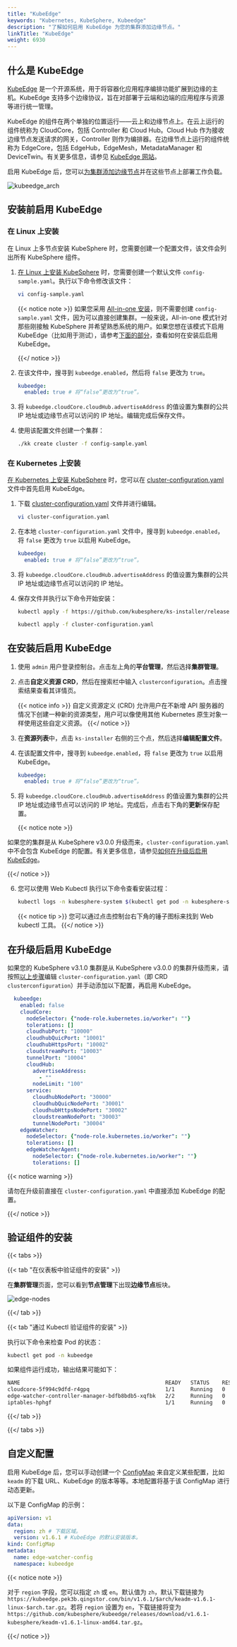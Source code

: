 ```yaml
---
title: "KubeEdge"
keywords: "Kubernetes, KubeSphere, Kubeedge"
description: "了解如何启用 KubeEdge 为您的集群添加边缘节点。"
linkTitle: "KubeEdge"
weight: 6930
---
```


## 什么是 KubeEdge

[KubeEdge](https://kubeedge.io/zh/) 是一个开源系统，用于将容器化应用程序编排功能扩展到边缘的主机。KubeEdge 支持多个边缘协议，旨在对部署于云端和边端的应用程序与资源等进行统一管理。

KubeEdge 的组件在两个单独的位置运行——云上和边缘节点上。在云上运行的组件统称为 CloudCore，包括 Controller 和 Cloud Hub。Cloud Hub 作为接收边缘节点发送请求的网关，Controller 则作为编排器。在边缘节点上运行的组件统称为 EdgeCore，包括 EdgeHub，EdgeMesh，MetadataManager 和 DeviceTwin。有关更多信息，请参见 [KubeEdge 网站](https://kubeedge.io/zh/)。

启用 KubeEdge 后，您可以[为集群添加边缘节点](../../installing-on-linux/cluster-operation/add-edge-nodes/)并在这些节点上部署工作负载。

![kubeedge_arch](/images/docs/zh-cn/enable-pluggable-components/kubeedge/kubeedge_arch.png)

## 安装前启用 KubeEdge

### 在 Linux 上安装

在 Linux 上多节点安装 KubeSphere 时，您需要创建一个配置文件，该文件会列出所有 KubeSphere 组件。

1. [在 Linux 上安装 KubeSphere](../../installing-on-linux/introduction/multioverview/) 时，您需要创建一个默认文件 `config-sample.yaml`。执行以下命令修改该文件：

   ```bash
   vi config-sample.yaml
   ```

   {{< notice note >}}
   如果您采用 [All-in-one 安装](../../quick-start/all-in-one-on-linux/)，则不需要创建 `config-sample.yaml` 文件，因为可以直接创建集群。一般来说，All-in-one 模式针对那些刚接触 KubeSphere 并希望熟悉系统的用户。如果您想在该模式下启用 KubeEdge（比如用于测试），请参考[下面的部分](#在安装后启用-kubeedge)，查看如何在安装后启用 KubeEdge。

   {{</ notice >}}

2. 在该文件中，搜寻到 `kubeedge.enabled`，然后将 `false` 更改为 `true`。

   ```yaml
   kubeedge:
     enabled: true # 将“false”更改为“true”。
   ```

3. 将 `kubeedge.cloudCore.cloudHub.advertiseAddress` 的值设置为集群的公共 IP 地址或边缘节点可以访问的 IP 地址。编辑完成后保存文件。

4. 使用该配置文件创建一个集群：

   ```bash
   ./kk create cluster -f config-sample.yaml
   ```

### 在 Kubernetes 上安装

[在 Kubernetes 上安装 KubeSphere](../../installing-on-kubernetes/introduction/overview/) 时，您可以在 [cluster-configuration.yaml](https://github.com/kubesphere/ks-installer/releases/download/v3.1.0/cluster-configuration.yaml) 文件中首先启用 KubeEdge。

1. 下载 [cluster-configuration.yaml](https://github.com/kubesphere/ks-installer/releases/download/v3.1.0/cluster-configuration.yaml) 文件并进行编辑。

    ```bash
    vi cluster-configuration.yaml
    ```

2. 在本地 `cluster-configuration.yaml` 文件中，搜寻到 `kubeedge.enabled`，将 `false` 更改为 `true` 以启用 KubeEdge。

    ```yaml
    kubeedge:
      enabled: true # 将“false”更改为“true”。
    ```

3. 将 `kubeedge.cloudCore.cloudHub.advertiseAddress` 的值设置为集群的公共 IP 地址或边缘节点可以访问的 IP 地址。

4. 保存文件并执行以下命令开始安装：

    ```bash
    kubectl apply -f https://github.com/kubesphere/ks-installer/releases/download/v3.1.0/kubesphere-installer.yaml

    kubectl apply -f cluster-configuration.yaml
    ```

## 在安装后启用 KubeEdge

1. 使用 `admin` 用户登录控制台。点击左上角的**平台管理**，然后选择**集群管理**。
   
2. 点击**自定义资源 CRD**，然后在搜索栏中输入 `clusterconfiguration`。点击搜索结果查看其详情页。

    {{< notice info >}}
自定义资源定义 (CRD) 允许用户在不新增 API 服务器的情况下创建一种新的资源类型，用户可以像使用其他 Kubernetes 原生对象一样使用这些自定义资源。
    {{</ notice >}}

3. 在**资源列表**中，点击 `ks-installer` 右侧的三个点，然后选择**编辑配置文件**。
   
4. 在该配置文件中，搜寻到 `kubeedge.enabled`，将 `false` 更改为 `true` 以启用 KubeEdge。

    ```yaml
    kubeedge:
      enabled: true # 将“false”更改为“true”。
    ```

5. 将 `kubeedge.cloudCore.cloudHub.advertiseAddress` 的值设置为集群的公共 IP 地址或边缘节点可以访问的 IP 地址。完成后，点击右下角的**更新**保存配置。

     {{< notice note >}}

如果您的集群是从 KubeSphere v3.0.0 升级而来，`cluster-configuration.yaml` 中不会包含 KubeEdge 的配置。有关更多信息，请参见[如何在升级后启用 KubeEdge](#在升级后启用-kubeedge)。

{{</ notice >}} 

6. 您可以使用 Web Kubectl 执行以下命令查看安装过程：

    ```bash
    kubectl logs -n kubesphere-system $(kubectl get pod -n kubesphere-system -l app=ks-install -o jsonpath='{.items[0].metadata.name}') -f
    ```

    {{< notice tip >}}
您可以通过点击控制台右下角的锤子图标来找到 Web kubectl 工具。
    {{</ notice >}}

## 在升级后启用 KubeEdge

如果您的 KubeSphere v3.1.0 集群是从 KubeSphere v3.0.0 的集群升级而来，请按照[以上步骤](#在安装后启用-kubeedge)编辑 `cluster-configuration.yaml`（即 CRD `clusterconfiguration`）并手动添加以下配置，再启用 KubeEdge。

```yaml
  kubeedge:
    enabled: false
    cloudCore:
      nodeSelector: {"node-role.kubernetes.io/worker": ""}
      tolerations: []
      cloudhubPort: "10000"
      cloudhubQuicPort: "10001"
      cloudhubHttpsPort: "10002"
      cloudstreamPort: "10003"
      tunnelPort: "10004"
      cloudHub:
        advertiseAddress:
          - ""            
        nodeLimit: "100"
      service:
        cloudhubNodePort: "30000"
        cloudhubQuicNodePort: "30001"
        cloudhubHttpsNodePort: "30002"
        cloudstreamNodePort: "30003"
        tunnelNodePort: "30004"
    edgeWatcher:
      nodeSelector: {"node-role.kubernetes.io/worker": ""}
      tolerations: []
      edgeWatcherAgent:
        nodeSelector: {"node-role.kubernetes.io/worker": ""}
        tolerations: []
```

{{< notice warning >}}

请勿在升级前直接在 `cluster-configuration.yaml` 中直接添加 KubeEdge 的配置。

{{</ notice >}} 

## 验证组件的安装

{{< tabs >}}

{{< tab "在仪表板中验证组件的安装" >}}

在**集群管理**页面，您可以看到**节点管理**下出现**边缘节点**板块。

![edge-nodes](/images/docs/zh-cn/enable-pluggable-components/kubeedge/edge-nodes.png)

{{</ tab >}}

{{< tab "通过 Kubectl 验证组件的安装" >}}

执行以下命令来检查 Pod 的状态：

```bash
kubectl get pod -n kubeedge
```

如果组件运行成功，输出结果可能如下：

```bash
NAME                                              READY   STATUS    RESTARTS   AGE
cloudcore-5f994c9dfd-r4gpq                        1/1     Running   0          5h13m
edge-watcher-controller-manager-bdfb8bdb5-xqfbk   2/2     Running   0          5h13m
iptables-hphgf                                    1/1     Running   0          5h13m
```

{{</ tab >}}

{{</ tabs >}}

## 自定义配置

启用 KubeEdge 后，您可以手动创建一个 [ConfigMap](../../project-user-guide/configuration/configmaps/) 来自定义某些配置，比如 `keadm` 的下载 URL、KubeEdge 的版本等等。本地配置将基于该 ConfigMap 进行动态更新。

以下是 ConfigMap 的示例：

```yaml
apiVersion: v1
data:
  region: zh # 下载区域。
  version: v1.6.1 # KubeEdge 的默认安装版本。
kind: ConfigMap
metadata:
  name: edge-watcher-config
  namespace: kubeedge
```

{{< notice note >}}

对于 `region` 字段，您可以指定 `zh` 或 `en`。默认值为 `zh`，默认下载链接为 `https://kubeedge.pek3b.qingstor.com/bin/v1.6.1/$arch/keadm-v1.6.1-linux-$arch.tar.gz`。若将 `region` 设置为 `en`，下载链接将变为 `https://github.com/kubesphere/kubeedge/releases/download/v1.6.1-kubesphere/keadm-v1.6.1-linux-amd64.tar.gz`。

{{</ notice >}} 